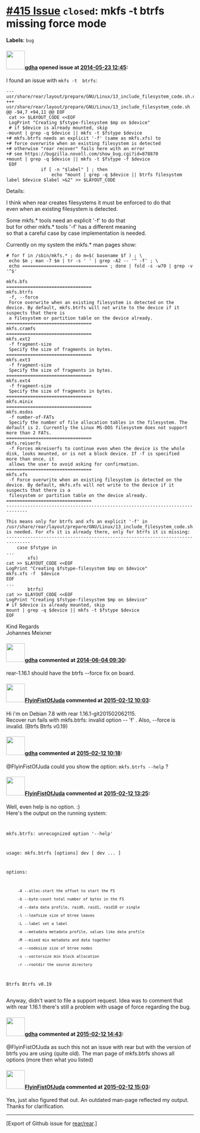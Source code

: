 [\#415 Issue](https://github.com/rear/rear/issues/415) `closed`: mkfs -t btrfs missing force mode
=================================================================================================

**Labels**: `bug`

#### <img src="https://avatars.githubusercontent.com/u/888633?u=cdaeb31efcc0048d3619651aa18dd4b76e636b21&v=4" width="50">[gdha](https://github.com/gdha) opened issue at [2014-05-23 12:45](https://github.com/rear/rear/issues/415):

I found an issue with `mkfs -t  btrfs`:

    --- usr/share/rear/layout/prepare/GNU/Linux/13_include_filesystem_code.sh.orig
    +++ usr/share/rear/layout/prepare/GNU/Linux/13_include_filesystem_code.sh
    @@ -94,7 +94,11 @@ EOF
     cat >> $LAYOUT_CODE <<EOF
     LogPrint "Creating $fstype-filesystem $mp on $device"
     # if $device is already mounted, skip
    -mount | grep -q $device || mkfs -t $fstype $device
    +# mkfs.btrfs needs an explicit '-f' (same as mkfs.xfs) to
    +# force overwrite when an existing filesystem is detected
    +# otherwise "rear recover" fails here with an error
    +# see https://bugzilla.novell.com/show_bug.cgi?id=878870
    +mount | grep -q $device || mkfs -t $fstype -f $device
     EOF
                 if [ -n "$label" ] ; then
                     echo "mount | grep -q $device || btrfs filesystem label $device $label >&2" >> $LAYOUT_CODE

Details:

I think when rear creates filesystems it must be enforced to do that  
even when an existing filesystem is detected.

Some mkfs.\* tools need an explicit '-f' to do that  
but for other mkfs.\* tools '-f' has a different meaning  
so that a careful case by case implementation is needed.

Currently on my system the mkfs.\* man pages show:

    # for f in /sbin/mkfs.* ; do m=$( basename $f ) ; \
     echo $m ; man -7 $m | tr -s ' ' | grep -A2 -- '^ -f' ; \
     echo ================================ ; done | fold -s -w70 | grep -v '^$'

    mkfs.bfs
    ================================
    mkfs.btrfs
     -f, --force
     Force overwrite when an existing filesystem is detected on the
    device. By default, mkfs.btrfs will not write to the device if it
    suspects that there is
     a filesystem or partition table on the device already.
    ================================
    mkfs.cramfs
    ================================
    mkfs.ext2
     -f fragment-size
     Specify the size of fragments in bytes.
    ================================
    mkfs.ext3
     -f fragment-size
     Specify the size of fragments in bytes.
    ================================
    mkfs.ext4
     -f fragment-size
     Specify the size of fragments in bytes.
    ================================
    mkfs.minix
    ================================
    mkfs.msdos
     -f number-of-FATs
     Specify the number of file allocation tables in the filesystem. The
    default is 2. Currently the Linux MS-DOS filesystem does not support
    more than 2 FATs.
    ================================
    mkfs.reiserfs
     -f Forces mkreiserfs to continue even when the device is the whole
    disk, looks mounted, or is not a block device. If -f is specified
    more than once, it
     allows the user to avoid asking for confirmation.
    ================================
    mkfs.xfs
     -f Force overwrite when an existing filesystem is detected on the
    device. By default, mkfs.xfs will not write to the device if it
    suspects that there is a
     filesystem or partition table on the device already.
    ================================
    ------------------------------------------------------------------------------

    This means only for btrfs and xfs an explicit '-f' in
    /usr/share/rear/layout/prepare/GNU/Linux/13_include_filesystem_code.sh
    is needed. For xfs it is already there, only for btrfs it is missing:
    -------------------------------------------------------------------------------
        case $fstype in
    ...
            xfs)
    cat >> $LAYOUT_CODE <<EOF
    LogPrint "Creating $fstype-filesystem $mp on $device"
    mkfs.xfs -f  $device
    EOF
    ...
            btrfs)
    cat >> $LAYOUT_CODE <<EOF
    LogPrint "Creating $fstype-filesystem $mp on $device"
    # if $device is already mounted, skip
    mount | grep -q $device || mkfs -t $fstype $device
    EOF

Kind Regards  
Johannes Meixner

#### <img src="https://avatars.githubusercontent.com/u/888633?u=cdaeb31efcc0048d3619651aa18dd4b76e636b21&v=4" width="50">[gdha](https://github.com/gdha) commented at [2014-06-04 09:30](https://github.com/rear/rear/issues/415#issuecomment-45070030):

rear-1.16.1 should have the btrfs --force fix on board.

#### <img src="https://avatars.githubusercontent.com/u/8214847?u=d8948551db2a040d963cee5cddf0362117594e47&v=4" width="50">[FlyinFistOfJuda](https://github.com/FlyinFistOfJuda) commented at [2015-02-12 10:03](https://github.com/rear/rear/issues/415#issuecomment-74045762):

Hi i'm on Debian 7.8 with rear 1.16.1-git201502062115.  
Recover run fails with mkfs.btrfs: invalid option -- 'f' . Also, --force
is invalid. (Btrfs Btrfs v0.19)

#### <img src="https://avatars.githubusercontent.com/u/888633?u=cdaeb31efcc0048d3619651aa18dd4b76e636b21&v=4" width="50">[gdha](https://github.com/gdha) commented at [2015-02-12 10:18](https://github.com/rear/rear/issues/415#issuecomment-74047531):

@FlyinFistOfJuda could you show the option: `mkfs.btrfs --help` ?

#### <img src="https://avatars.githubusercontent.com/u/8214847?u=d8948551db2a040d963cee5cddf0362117594e47&v=4" width="50">[FlyinFistOfJuda](https://github.com/FlyinFistOfJuda) commented at [2015-02-12 13:25](https://github.com/rear/rear/issues/415#issuecomment-74069625):

Well, even help is no option. :)  
Here's the output on the running system:  
<code>

mkfs.btrfs: unrecognized option '--help'

usage: mkfs.btrfs \[options\] dev \[ dev ... \]

options:

         -A --alloc-start the offset to start the FS

         -b --byte-count total number of bytes in the FS

         -d --data data profile, raid0, raid1, raid10 or single

         -l --leafsize size of btree leaves

         -L --label set a label

         -m --metadata metadata profile, values like data profile

         -M --mixed mix metadata and data together

         -n --nodesize size of btree nodes

         -s --sectorsize min block allocation

         -r --rootdir the source directory

Btrfs Btrfs v0.19  
</code>

Anyway, didn't want to file a support request. Idea was to comment that
with rear 1.16.1 there's still a problem with usage of force regarding
the bug.

#### <img src="https://avatars.githubusercontent.com/u/888633?u=cdaeb31efcc0048d3619651aa18dd4b76e636b21&v=4" width="50">[gdha](https://github.com/gdha) commented at [2015-02-12 14:43](https://github.com/rear/rear/issues/415#issuecomment-74081307):

@FlyinFistOfJuda as such this not an issue with rear but with the
version of btrfs you are using (quite old). The man page of mkfs.btrfs
shows all options (more then what you listed)

#### <img src="https://avatars.githubusercontent.com/u/8214847?u=d8948551db2a040d963cee5cddf0362117594e47&v=4" width="50">[FlyinFistOfJuda](https://github.com/FlyinFistOfJuda) commented at [2015-02-12 15:03](https://github.com/rear/rear/issues/415#issuecomment-74084868):

Yes, just also figured that out. An outdated man-page reflected my
output. Thanks for clarification.

------------------------------------------------------------------------

\[Export of Github issue for
[rear/rear](https://github.com/rear/rear).\]
